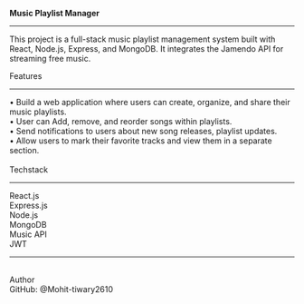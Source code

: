 **Music Playlist Manager** <hr>

This project is a full-stack music playlist management system built with React, Node.js, Express, and MongoDB. It integrates the Jamendo API for streaming free music.

Features<br>
<hr>
• Build a web application where users can create, organize, and share their music playlists.<br>
• User can Add, remove, and reorder songs within playlists.<br>
• Send notifications to users about new song releases, playlist updates.<br>
• Allow users to mark their favorite tracks and view them in a separate section.<br>

<br>
Techstack  <br>
<hr>
React.js<br> Express.js<br> Node.js<br> MongoDB<br> Music API<br> JWT<br>
<hr>

<br>Author<br>
GitHub: @Mohit-tiwary2610
